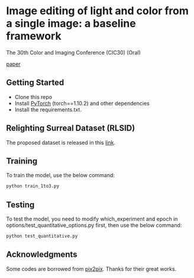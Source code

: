 # Image editing of light and color from a single image: a baseline framework
The 30th Color and Imaging Conference (CIC30) (Oral)

[paper](https://library.imaging.org/admin/apis/public/api/ist/website/downloadArticle/cic/30/1/33)

## Getting Started
- Clone this repo
- Install [PyTorch](http://pytorch.org) (torch==1.10.2) and other dependencies
- Install the requirements.txt.

## Relighting Surreal Dataset (RLSID)
The proposed dataset is released in this
[link](http://datasets.cvc.uab.cat/CiC/RLSID.html).

## Training
To train the model, use the below command:
```bash
python train_1to3.py
```

## Testing
To test the model, you need to modify which_experiment and epoch in options/test_quantitative_options.py first, 
then use the below command:
```bash
python test_quantitative.py
```

## Acknowledgments
Some codes are borrowed from [pix2pix](https://github.com/phillipi/pix2pix). Thanks for their great works.

